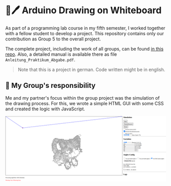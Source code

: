 # 🤖🖊️ Arduino Drawing on Whiteboard
As part of a programming lab course in my fifth semester, I worked together with a fellow student to develop a project.
This repository contains only our contribution as Group 5 to the overall project. 

The complete project, including the work of all groups, can be found [in this repo](https://github.com/Tim3399/Programmierpraktikum). Also, a detailed manual is available there as file `Anleitung_Praktikum_Abgabe.pdf`.

> Note that this is a project in german. Code written might be in english.

## 👥 My Group's responsibility
Me and my partner's focus within the group project was the simulation of the drawing process. For this, we wrote a simple HTML GUI with some CSS and created the logic with JavaScript.

![Screenshot](demo.png)